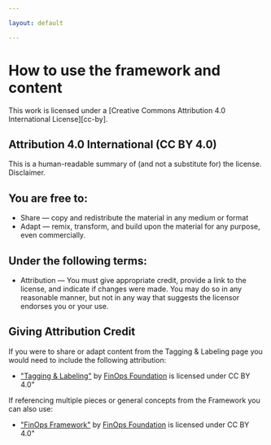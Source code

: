 ```yaml
---

layout: default

---
```


# How to use the framework and content

This work is licensed under a
[Creative Commons Attribution 4.0 International License][cc-by].

## Attribution 4.0 International (CC BY 4.0)

This is a human-readable summary of (and not a substitute for) the license. Disclaimer.

## You are free to:
- Share — copy and redistribute the material in any medium or format
- Adapt — remix, transform, and build upon the material for any purpose, even commercially.

## Under the following terms:
- Attribution — You must give appropriate credit, provide a link to the license, and indicate if changes were made. You may do so in any reasonable manner, but not in any way that suggests the licensor endorses you or your use. 

## Giving Attribution Credit

If you were to share or adapt content from the Tagging & Labeling page you would need to include the following attribution:

- ["Tagging & Labeling"](https://framework.finops.org/framework/functions/tagging-labeling/) by [FinOps Foundation](https://finops.org") is licensed under CC BY 4.0"

If referencing multiple pieces or general concepts from the Framework you can also use:

- ["FinOps Framework"](https://framework.finops.org/) by [FinOps Foundation](https://finops.org") is licensed under CC BY 4.0"


